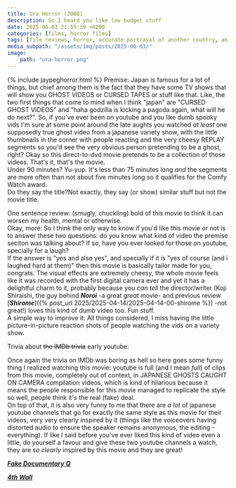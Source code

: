 ```yaml
---
title: Ura Horror (2008)
description: So I heard you like low budget stuff
date: 2025-06-03 21:55:39 +0200
categories: [films, horror films]
tags: [film reviews, horror, accurate portrayal of another country, anime, horror comedy, cool weird crap, folk horror, found footage, haunted-housesploitation, hidden ghosts, jaypeg horror, just shaman stuff, let's die our way out, long hair is scary, lowbudgetcore, vhs nostalgia, what the hell was that, why would you even keep that thing at home, wrong place wrong face, they don't say the title]
media_subpath: "/assets/img/posts/2025-06-03/"
image:
    path: "ura-horror.png"
---
```

{% include jaypeghorror.html %}
<span class="reviewsection">Premise:</span> Japan is famous for a lot of things, but chief among them is the fact that they have some TV shows that will show you GHOST VIDEOS or CURSED TAPES or stuff like that. Like, the two first things that come to mind when I think "japan" are "CURSED GHOST VIDEOS" and "haha godzilla is kicking a pagoda again, what will he do next?". So, if you've ever been on youtube and you like dumb spooky vids I'm sure at some point around the late aughts you watched *at least* one supposedly true ghost video from a japanese variety show, with the little thumbnails in the corner with people reacting and the very cheesy REPLAY segments so you'd see the very obvious person pretending to be a ghost, right? Okay so this direct-to-dvd movie pretends to be a collection of those videos. That's it, that's the movie.<br/>
<span class="reviewsection">Under 90 minutes?</span> Yu-yup. It's less than 75 minutes long *and* the segments are more often than not about five minutes long so it qualifies for the Comfy Watch award.<br/>
<span class="reviewsection">Do they say the title?</span>Not exactly, they say (or show) similar stuff but not the movie title.

<span class="reviewsection">One sentence review:</span> (smugly, chuckling) bold of this movie to think it can worsen my health, mental or otherwise.<br/>
<span class="reviewsection">Okay, more:</span> So I think the only way to know if you'd like this movie or not is to answer these two questions: do you know what kind of video the premise seciton was talking about? If so, have you ever looked for those on youtube, specially for a laugh?<br/>If the answer is "yes and also yes", and specially if it is "yes of course (and i laughed hard at them)" then this movie is basically tailor made for you, congrats. The visual effects are extremely cheesy, the whole movie feels like it was recorded with the first digital camera ever and yet it has a delightful charm to it, probably because you *can tell* the director/writer (Koji Shiraishi, the guy behind ***Noroi*** -a great *great* movie- and previous review [***Shirome***]({% post_url 2025/2025-04-14/2025-04-14-00-shirome %}) -not great!) loves this kind of dumb video too. Fun stuff.<br/>
<span class="reviewsection">A simple way to improve it:</span> All things considered, I miss having the little picture-in-picture reaction shots of people watching the vids on a variety show.

<span class="reviewsection">Trivia about ~~the IMDb trivia~~ early youtube:</span>

Once again the trivia on IMDb was boring as hell so here goes some funny thing I realized watching this movie: youtube is full (and I mean *full*) of clips from this movie, completely out of context, in JAPANESE GHOSTS CAUGHT ON CAMERA compilation videos, which is kind of hilarious because it means the people responsible for this movie managed to replicate the style so well, people think it's the real (fake) deal.<br/>On top of that, it is also very funny to me that there are *a lot* of japanese youtube channels that go for exactly the same style as this movie for their videos, very very clearly inspired by it (things like the voiceovers having distorted audio to ensure the speaker remains anonymous, the editing - everything). If like I said before you've ever liked this kind of video even a little, do yourself a favour and give these two youtube channels a watch, they are *so clearly* inspired by this movie and they are great!

[***Fake Documentary Q***](https://www.youtube.com/@pro9ramQ)

[***4th Wall***](https://www.youtube.com/@4thwall2020)